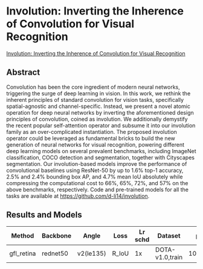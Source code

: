 # Involution: Inverting the Inherence of Convolution for Visual Recognition

[Involution: Inverting the Inherence of Convolution for Visual Recognition](http://arxiv.org/abs/2103.06255)

## Abstract

Convolution has been the core ingredient of modern neural networks, triggering the surge of deep learning in vision. In this work, we rethink the inherent principles of standard convolution for vision tasks, specifically spatial-agnostic and channel-specific. Instead, we present a novel atomic operation for deep neural networks by inverting the aforementioned design principles of convolution, coined as involution. We additionally demystify the recent popular self-attention operator and subsume it into our involution family as an over-complicated instantiation. The proposed involution operator could be leveraged as fundamental bricks to build the new generation of neural networks for visual recognition, powering different deep learning models on several prevalent benchmarks, including ImageNet classification, COCO detection and segmentation, together with Cityscapes segmentation. Our involution-based models improve the performance of convolutional baselines using ResNet-50 by up to 1.6% top-1 accuracy, 2.5% and 2.4% bounding box AP, and 4.7% mean IoU absolutely while compressing the computational cost to 66%, 65%, 72%, and 57% on the above benchmarks, respectively. Code and pre-trained models for all the tasks are available at https://github.com/d-li14/involution.

## Results and Models

| Method     | Backbone | Angle     | Loss  | Lr schd | Dataset         | preprocess    | $AP_{0.5}$ | $AP_{0.75}$ | $mAP$ |
| ---------- | -------- | --------- | ----- | ------- | --------------- | ------------- | ---------- | ----------- | ----- |
| gfl_retina | rednet50 | v2(le135) | R_IoU | 1x      | DOTA-v1.0,train | 1024x1024,512 | 64.20      | 35.21       | 36.14 |

